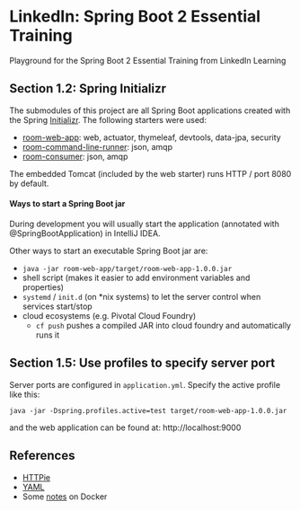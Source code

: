 # LinkedIn: Spring Boot 2 Essential Training

Playground for the Spring Boot 2 Essential Training from LinkedIn Learning

## Section 1.2: Spring Initializr

The submodules of this project are all Spring Boot applications created with the Spring [Initializr](https://start.spring.io/).
The following starters were used:

* [room-web-app](room-web-app): web, actuator, thymeleaf, devtools, data-jpa, security
* [room-command-line-runner](room-command-line-runner): json, amqp
* [room-consumer](room-consumer): json, amqp

The embedded Tomcat (included by the web starter) runs HTTP / port 8080 by default.

#### Ways to start a Spring Boot jar
During development you will usually start the application (annotated with @SpringBootApplication) in IntelliJ IDEA.

Other ways to start an executable Spring Boot jar are:
- `java -jar room-web-app/target/room-web-app-1.0.0.jar`
- shell script (makes it easier to add environment variables and properties)
- `systemd` / `init.d` (on *nix systems) to let the server control when services start/stop
- cloud ecosystems (e.g. Pivotal Cloud Foundry)
  - `cf push` pushes a compiled JAR into cloud foundry and automatically runs it 

## Section 1.5: Use profiles to specify server port

Server ports are configured in `application.yml`. Specify the active profile like this:
```shell script
java -jar -Dspring.profiles.active=test target/room-web-app-1.0.0.jar
```
and the web application can be found at: http://localhost:9000

## References

- [HTTPie](https://httpie.org/)
- [YAML](https://docs.ansible.com/ansible/latest/reference_appendices/YAMLSyntax.html)
- Some [notes](https://github.com/roelfie/spring-with-spring-boot/blob/master/DOCKER.md) on Docker
